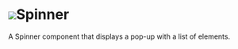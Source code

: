 # ![](/assets/touchcolor.png)Spinner

A Spinner component that displays a pop-up with a list of elements. 
